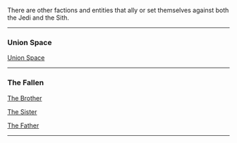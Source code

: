 There are other factions and entities that ally or set themselves against both the Jedi and the Sith.

***

### Union Space
[Union Space](https://github.com/TheOrderMSU/TheOrderMSU/wiki/Union-Space)

***

### The Fallen

[The Brother]()

[The Sister]()

[The Father]()

***
